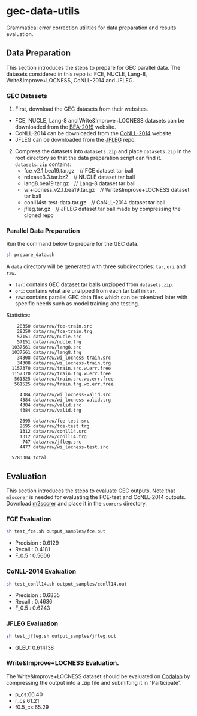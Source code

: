 # gec-data-utils
Grammatical error correction utilities for data preparation and results evaluation.

## Data Preparation
This section introduces the steps to prepare for GEC parallel data. The datasets considered in this repo is: FCE, NUCLE, Lang-8, Write&Improve+LOCNESS, CoNLL-2014 and JFLEG.

### GEC Datasets
1) First, download the GEC datasets from their websites.
+ FCE, NUCLE, Lang-8 and Write\&Improve+LOCNESS datasets can be downloaded from the [BEA-2019](https://www.cl.cam.ac.uk/research/nl/bea2019st/#eval) website.
+ CoNLL-2014 can be downloaded from the [CoNLL-2014](https://www.comp.nus.edu.sg/~nlp/conll14st.html) website.
+ JFLEG can be downloaded from the [JFLEG](https://github.com/keisks/jfleg) repo.

2) Compress the datasets into `datasets.zip` and place `datasets.zip` in the root directory so that the data preparation script can find it. `datasets.zip` contains:  
   + fce_v2.1.bea19.tar.gz&ensp;&ensp;// FCE dataset tar ball  
   + release3.3.tar.bz2&ensp;&ensp;// NUCLE dataset tar ball  
   + lang8.bea19.tar.gz&ensp;&ensp;// Lang-8 dataset tar ball  
   + wi+locness_v2.1.bea19.tar.gz&ensp;&ensp;// Write\&Improve+LOCNESS dataset tar ball  
   + conll14st-test-data.tar.gz&ensp;&ensp;// CoNLL-2014 dataset tar ball  
   + jfleg.tar.gz&ensp;&ensp;// JFLEG dataset tar ball made by compressing the cloned repo

### Parallel Data Preparation
Run the command below to prepare for the GEC data.  

```bash
sh prepare_data.sh
```

A `data` directory will be generated with three subdirectories: `tar`, `ori` and `raw`.
+ `tar`: contains GEC dataset tar balls unzipped from `datasets.zip`.
+ `ori`: contains what are unzipped from each tar ball in `tar`.
+ `raw`: contains parallel GEC data files which can be tokenized later with specific needs such as model training and testing.

Statistics:
```
    28350 data/raw/fce-train.src
    28350 data/raw/fce-train.trg
    57151 data/raw/nucle.src
    57151 data/raw/nucle.trg
  1037561 data/raw/lang8.src
  1037561 data/raw/lang8.trg
    34308 data/raw/wi_locness-train.src
    34308 data/raw/wi_locness-train.trg
  1157370 data/raw/train.src.w.err.free
  1157370 data/raw/train.trg.w.err.free
   561525 data/raw/train.src.wo.err.free
   561525 data/raw/train.trg.wo.err.free

     4384 data/raw/wi_locness-valid.src
     4384 data/raw/wi_locness-valid.trg
     4384 data/raw/valid.src
     4384 data/raw/valid.trg

     2695 data/raw/fce-test.src
     2695 data/raw/fce-test.trg
     1312 data/raw/conll14.src
     1312 data/raw/conll14.trg
      747 data/raw/jfleg.src
     4477 data/raw/wi_locness-test.src

  5783304 total
```

## Evaluation
This section introduces the steps to evaluate GEC outputs. Note that `m2scorer` is needed for evaluating the FCE-test and CoNLL-2014 outputs. Download [m2scorer](https://www.comp.nus.edu.sg/~nlp/conll14st.html) and place it in the `scorers` directory. 

### FCE Evaluation
```bash
sh test_fce.sh output_samples/fce.out
```

+ Precision   : 0.6129
+ Recall      : 0.4181
+ F_0.5       : 0.5606

### CoNLL-2014 Evaluation
```bash
sh test_conll14.sh output_samples/conll14.out
```

+ Precision   : 0.6835
+ Recall      : 0.4636
+ F_0.5       : 0.6243

### JFLEG Evaluation
```bash
sh test_jfleg.sh output_samples/jfleg.out
```

+ GLEU: 0.614138

### Write\&Improve+LOCNESS Evaluation.
The Write\&Improve+LOCNESS dataset should be evaluated on [Codalab](https://competitions.codalab.org/competitions/20228#participate) by compressing the output into a .zip file and submitting it in "Participate".

+ p_cs:66.40
+ r_cs:61.21
+ f0.5_cs:65.29
